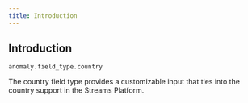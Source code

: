 ```yaml
---
title: Introduction 
---
```


## Introduction[](#introduction)

`anomaly.field_type.country`

The country field type provides a customizable input that ties into the country support in the Streams Platform.